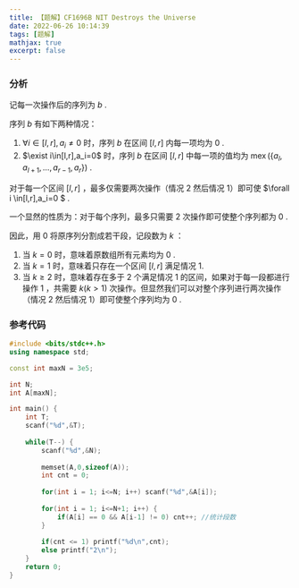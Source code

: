 ```yaml
---
title: 【题解】CF1696B NIT Destroys the Universe
date: 2022-06-26 10:14:39
tags: [题解]
mathjax: true
excerpt: false
---
```


### 分析

记每一次操作后的序列为 $b$ .

序列 $b$ 有如下两种情况：

1.  $\forall i \in[l,r],a_i\not=0$ 时，序列 $b$ 在区间 $[l,r]$ 内每一项均为 $0$ .
2.  $\exist i\in[l,r],a_i=0$ 时，序列 $b$ 在区间 $[l,r]$ 中每一项的值均为 $\operatorname{mex}(\{a_l,a_{l+1},\dots,a_{r-1},a_r\})$ .

对于每一个区间 $[l,r]$ ，最多仅需要两次操作（情况 2 然后情况 1）即可使 $\forall i \in[l,r],a_i=0 $ .

一个显然的性质为：对于每个序列，最多只需要 $2$ 次操作即可使整个序列都为 $0$ .

因此，用 $0$ 将原序列分割成若干段，记段数为 $k$ ：

1. 当 $k=0$ 时，意味着原数组所有元素均为 $0$ .
2. 当 $k=1$ 时，意味着只存在一个区间 $[l,r]$ 满足情况 1.
3. 当 $k \geq 2$ 时，意味着存在多于 2 个满足情况 1 的区间，如果对于每一段都进行操作 1 ，共需要 $k(k>1)$ 次操作。但显然我们可以对整个序列进行两次操作（情况 2 然后情况 1）即可使整个序列均为 $0$ .

### 参考代码

```cpp
#include <bits/stdc++.h>
using namespace std;

const int maxN = 3e5;

int N;
int A[maxN];

int main() {
	int T;
	scanf("%d",&T);
	
	while(T--) {
		scanf("%d",&N);
		
		memset(A,0,sizeof(A));
		int cnt = 0;
		
		for(int i = 1; i<=N; i++) scanf("%d",&A[i]);
		
		for(int i = 1; i<=N+1; i++) {
			if(A[i] == 0 && A[i-1] != 0) cnt++; //统计段数 
		}
		
		if(cnt <= 1) printf("%d\n",cnt);
		else printf("2\n");
	}
	return 0;
}

```

